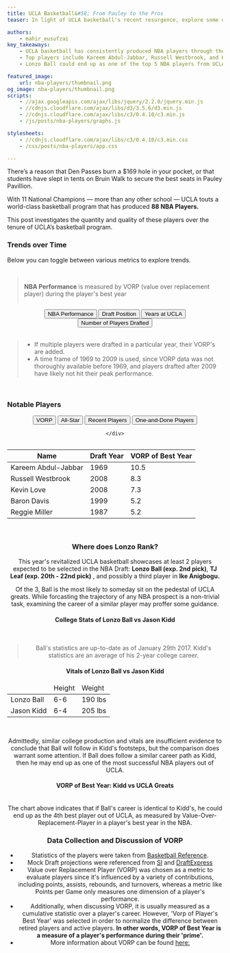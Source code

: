 ```yaml
---
title: UCLA Basketball&#58; From Pauley to the Pros
teaser: In light of UCLA basketball's recent resurgence, explore some of the past and present Bruins in the NBA

authors:
    - mahir_eusufzai
key_takeaways:
    - UCLA basketball has consistently produced NBA players through the years
    - Top players include Kareem Abdul-Jabbar, Russell Westbrook, and Kevin Love.
    - Lonzo Ball could end up as one of the top 5 NBA players from UCLA

featured_image:
    url: nba-players/thumbnail.png
og_image: nba-players/thumbnail.png
scripts:
    - //ajax.googleapis.com/ajax/libs/jquery/2.2.0/jquery.min.js
    - //cdnjs.cloudflare.com/ajax/libs/d3/3.5.6/d3.min.js
    - //cdnjs.cloudflare.com/ajax/libs/c3/0.4.10/c3.min.js
    - /js/posts/nba-players/graphs.js

stylesheets:
    - //cdnjs.cloudflare.com/ajax/libs/c3/0.4.10/c3.min.css
    - /css/posts/nba-players/app.css

---
```


There’s a reason that Den Passes burn a $169 hole in your pocket, or that students have slept in tents on Bruin Walk to secure the best seats in Pauley Pavillion.  

With 11 National Champions —  more than any other school — UCLA touts a world-class basketball program that has produced **88 NBA Players.**  

This post investigates the quantity and quality of these players over the tenure of UCLA’s basketball program.


### Trends over Time

Below you can toggle between various metrics to explore trends.
<br><br>

<blockquote>
<p id="vorp-def" class="metric-def" style="display:inline-block"> <b>NBA Performance</b> is measured by VORP (value over replacement player) during the player's best year </p>

<p id="pos-def" class="metric-def" style="display:none"> <b>Draft Position</b> shows the earliest draft pick for each year. </p>

<p id="yrs-def" class="metric-def" style="display:none"> <b>Years at UCLA</b> shows the average years playing for UCLA before entering the NBA </p>

<p id="num-drafted-def" class="metric-def" style="display:none"> <b>Number of Players Drafted</b> indicates how many Bruins were drafted into the NBA in a given year. </p>
</blockquote>
<div id="wrapper" style="text-align: center">    
    <div id="yourdiv" style="display: inline-block;">
		<input type="button" id="vorp" class ="toggleButton 1 active" value="NBA Performance" />
		<input type="button" id="pick" class ="toggleButton 1" value="Draft Position" />
		<input type="button" id="yrsCollege" class ="toggleButton 1" value="Years at UCLA" />
		<input type="button" id="numPlayers" class ="toggleButton 1" value="Number of Players Drafted" />
    </div>
</div>

<br>

<div id='line-chart'></div>

<div id="VORP_paragraph" class="chart_paragraph">
<blockquote>
<p>
<ul>
<li/> If multiple players were drafted in a particular year, their VORP's are added.
<li/> A time frame of 1969 to 2009 is used, since VORP data was not thoroughly available before 1969, and players drafted after 2009 have likely not hit their peak performance.
 </ul>
</p>
</blockquote>
</div>

<div id="Draft_paragraph" class="chart_paragraph" style="display:none" >
<blockquote>
<p>
<ul>
<li/> An early draft number indicates that a particular player was a top prospect.
<li/> If multiple players were drafted in a particular year, the earliest pick is taken.
<li/> Undrafted players and players selected using a territorial pick were omitted.
 </ul>
</p>
</blockquote>
</div>

<div id="Yrs_paragraph" class="chart_paragraph" style="display:none" >
<blockquote>
<p>
<ul>
<li/> If multiple players were drafted in the same year, the average was taken
 </ul>
</p>
</blockquote>
</div>

<div id="Num_drafted_paragraph" class="chart_paragraph" style="display:none" >
<blockquote>
<p>
<ul>
<li/> Undrafted players were omitted.
</ul>
</p>
</blockquote>
</div>

<br>

### Notable Players


<div id="wrapper" style="text-align: center">    
    <div id="yourdiv" style="display: inline-block;">
		 <input type="button" id="top-VORP" class ="toggleButton 2 active" value="VORP" />
		 <input type="button" id="top-all-star" class ="toggleButton 2" value="All-Star" />
		 <input type="button" id="top-recent" class ="toggleButton 2" value="Recent Players" />
		 <input type="button" id="top-one-and-done" class ="toggleButton 2" value="One-and-Done Players" />

 	</div>
 </div>

<table id="VORP-table" class ="top-player-table">
    <thead>
        <tr>
            <th>Name</th>
            <th>Draft Year</th>
            <th>VORP of Best Year</th>
        </tr>
    </thead>
    <tbody>
        <tr>
            <td>Kareem Abdul-Jabbar</td>
            <td>1969</td>
            <td>10.5</td>
        </tr>
        <tr>
            <td>Russell Westbrook</td>
            <td>2008</td>
            <td>8.3</td>
        </tr>
        <tr>
            <td>Kevin Love</td>
            <td>2008</td>
            <td>7.3</td>
        </tr>
        <tr>
            <td>Baron Davis</td>
            <td>1999</td>
            <td>5.2</td>
        </tr>
         <tr>
            <td>Reggie Miller</td>
            <td>1987</td>
            <td>5.2</td>
        </tr>
    </tbody>
</table>

<table id="all-star-table" class ="top-player-table" style="display:none">
    <thead>
        <tr>
            <th>Name</th>
            <th>Draft Year</th>
            <th>All Star Appearances </th>
        </tr>
    </thead>
    <tbody>
        <tr>
            <td>Kareem Abdul-Jabbar</td>
            <td>1969</td>
            <td>19</td>
        </tr>
        <tr>
            <td>Russell Westbrook</td>
            <td>2008</td>
            <td>6</td>
        </tr>
        <tr>
            <td>Marques Johnson</td>
            <td>1977</td>
            <td>5</td>
        </tr>
        <tr>
            <td>Gail Goodrich</td>
            <td>1965</td>
            <td>5</td>
        </tr>
         <tr>
            <td>Reggie Miller</td>
            <td>1987</td>
            <td>5</td>
        </tr>
    </tbody>
</table>

<table id="recent-table" class="top-player-table" style="display:none">
    <thead>
        <tr>
            <th>Name</th>
            <th>Draft Year</th>
            <th>Team</th>
        </tr>
    </thead>
    <tbody>
        <tr>
            <td>Normal Powell </td>
            <td>2015</td>
            <td>Raptors</td>
        </tr>
        <tr>
            <td>Kevon Looney</td>
            <td>2015</td>
            <td>Warriors</td>
        </tr>
        <tr>
            <td>Zach Lavine </td>
            <td>2014</td>
            <td>Timberwolves</td>
        </tr>
        <tr>
            <td>Kyle Anderson</td>
            <td>2014</td>
            <td>Spurs</td>
        </tr>
         <tr>
            <td>Jordan Adams</td>
            <td>2014</td>
            <td>Grizzlies</td>
        </tr>
    </tbody>
</table>

<table id="one-and-done-table" class="top-player-table" style="display:none">
    <thead>
        <tr>
            <th>Name</th>
            <th>Draft Year</th>
            <th> Pick </th>
        </tr>
    </thead>
    <tbody>
         <tr>
            <td>Trevor Ariza</td>
            <td>2004</td>
            <td>43</td>
        </tr>
        <tr>
            <td>Kevin Love </td>
            <td>2008</td>
            <td>5</td>
        </tr>
        <tr>
            <td>Jrue Holiday</td>
            <td>2009</td>
            <td>17</td>
        </tr>
        <tr>
            <td>Shabazz Muhammad</td>
            <td>2013</td>
            <td>14</td>
        </tr>
        <tr>
            <td>Zach LaVine</td>
            <td>2014</td>
            <td>13</td>
        </tr>
         <tr>
            <td>Kevon Looney</td>
            <td>2014</td>
            <td>30</td>
        </tr>
    </tbody>
</table>


<br>

### Where does Lonzo Rank?

This year's revitalized UCLA basketball showcases at least 2 players expected to be selected in the NBA Draft: **Lonzo Ball (exp. 2nd pick)**, **TJ Leaf (exp. 20th - 22nd pick)** , and possibly a third player in **Ike Anigbogu.**

Of the 3, Ball is the most likely to someday sit on the pedestal of UCLA greats.  While forcasting the trajectory of any NBA prospect is a non-trivial task, examining the career of a similar player may proffer some guidance.


#### College Stats of Lonzo Ball vs Jason Kidd
<div id='bar-chart'></div>
<br>

> Ball's statistics are up-to-date as of January 29th 2017.  Kidd's statistics are an average of his 2-year college career.

#### Vitals of Lonzo Ball vs Jason Kidd

<table class="vitals-table">
	<thead>
		<tr> 
			<td> </td>
			<td> Height </td>
			<td> Weight </td>
		</tr>
	</thead>
	<tr> 
		<td> Lonzo Ball </td>
		<td> 6-6 </td>
		<td> 190 lbs </td>
	</tr>
	<tr>
		<td> Jason Kidd </td>
		<td> 6-4 </td>
		<td> 205 lbs </td>
	</tr>
</table>

<br>


Admittedly, similar college production and vitals are insufficient evidence to conclude that Ball will follow in Kidd's footsteps, but the comparison does warrant some attention. If Ball does follow a similar career path as Kidd, then he may end up as one of the most successful NBA players out of UCLA.

#### VORP of Best Year: Kidd vs UCLA Greats
<div id='vorp-kidd-comparison-chart'></div>

<br> 
The chart above indicates that if Ball's career is identical to Kidd's, he could end up as the 4th best player out of UCLA, as measured by Value-Over-Replacement-Player in a player's best year in the NBA.
<br>

### Data Collection and Discussion of VORP

* Statistics of the players were taken from [Basketball Reference](http://wwww.basketball-reference.com).
* Mock Draft projections were referenced from [SI](http://www.si.com/nba/2017/01/27/nba-mock-draft-prospects-rankings-lonzo-ball-markelle-fultz) and [DraftExpress](http://www.draftexpress.com/nba-mock-draft/2017/)
* Value over Replacement Player (VORP) was chosen as a metric to evaluate players since it's influenced by a variety of contributions, including points, assists, rebounds, and turnovers, whereas a metric like Points per Game only measures one dimension of a player's performance.  
* Additionally, when discussing VORP, it is usually measured as a cumulative statistic over a player's career.  However, 'Vorp of Player's Best Year' was selected in order to normalize the difference between retired players and active players.  **In other words, VORP of Best Year is a measure of a player's performance during their 'prime'.**
* More information about VORP can be found [here:](http://www.basketball-reference.com/about/bpm.html)
